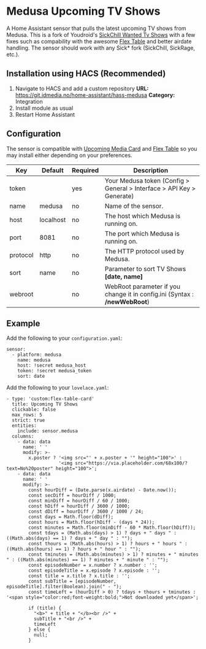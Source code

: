 Medusa Upcoming TV Shows
============
A Home Assistant sensor that pulls the latest upcoming TV shows from Medusa. This is a fork of Youdroid's [SickChill Wanted Tv Shows](https://github.com/youdroid/home-assistant-sickchill) with a few fixes such as compability with the awesome [Flex Table](https://github.com/custom-cards/flex-table-card) and better airdate handling. The sensor should work with any Sick* fork (SickChill, SickRage, etc.).

## Installation using HACS (Recommended)
1. Navigate to HACS and add a custom repository
    **URL:** https://git.idmedia.no/home-assistant/hass-medusa
    **Category:** Integration
2. Install module as usual
3. Restart Home Assistant

## Configuration
The sensor is compatible with [Upcoming Media Card](https://github.com/custom-cards/upcoming-media-card) and [Flex Table](https://github.com/custom-cards/flex-table-card) so you may install either depending on your preferences.

| Key | Default | Required | Description
| --- | --- | --- | ---
| token | | yes | Your Medusa token (Config > General > Interface > API Key > Generate)
| name | medusa | no | Name of the sensor.
| host | localhost | no | The host which Medusa is running on.
| port | 8081 | no | The port which Medusa is running on.
| protocol | http | no | The HTTP protocol used by Medusa.
| sort | name | no | Parameter to sort TV Shows **[date, name]**
| webroot |  | no | WebRoot parameter if you change it in config.ini (Syntax : **/newWebRoot**)

## Example
Add the following to your `configuration.yaml`:
```
sensor:
  - platform: medusa
    name: medusa
    host: !secret medusa_host
    token: !secret medusa_token
    sort: date
```

Add the following to your `lovelace.yaml`:
```
- type: 'custom:flex-table-card'
  title: Upcoming TV Shows
  clickable: false
  max_rows: 5
  strict: true
  entities:
    include: sensor.medusa
  columns:
    - data: data
      name: ' '
      modify: >-
        x.poster ? '<img src="' + x.poster + '" height="100">' : 
                   '<img src="https://via.placeholder.com/68x100/?text=No%20poster" height="100">';
    - data: data
      name: ' '
      modify: >-
        const hourDiff = (Date.parse(x.airdate) - Date.now());
        const secDiff = hourDiff / 1000;
        const minDiff = hourDiff / 60 / 1000;
        const hDiff = hourDiff / 3600 / 1000;
        const dDiff = hourDiff / 3600 / 1000 / 24;
        const days = Math.floor(dDiff);
        const hours = Math.floor(hDiff - (days * 24));
        const minutes = Math.floor(minDiff - 60 * Math.floor(hDiff));
        const tdays = (Math.abs(days) > 1) ? days + " days " : ((Math.abs(days) == 1) ? days + " day " : "");
        const thours = (Math.abs(hours) > 1) ? hours + " hours " : ((Math.abs(hours) == 1) ? hours + " hour " : "");
        const tminutes = (Math.abs(minutes) > 1) ? minutes + " minutes " : ((Math.abs(minutes) == 1) ? minutes + " minute " : "");
        const episodeNumber = x.number ? x.number : '';
        const episodeTitle = x.episode ? x.episode : '';
        const title = x.title ? x.title : '';
        const subTitle = [episodeNumber, episodeTitle].filter(Boolean).join(" - ");
        const timeLeft = (hourDiff > 0) ? tdays + thours + tminutes : '<span style="color:red;font-weight:bold;">Not downloaded yet</span>';
        
        if (title) {
          "<b>" + title + "</b><br />" + 
          subTitle + "<br />" +
          timeLeft
        } else {
          null;
        }
```